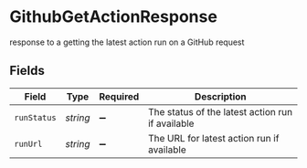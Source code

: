 # GithubGetActionResponse

response to a getting the latest action run on a GitHub request


## Fields

| Field                                            | Type                                             | Required                                         | Description                                      |
| ------------------------------------------------ | ------------------------------------------------ | ------------------------------------------------ | ------------------------------------------------ |
| `runStatus`                                      | *string*                                         | :heavy_minus_sign:                               | The status of the latest action run if available |
| `runUrl`                                         | *string*                                         | :heavy_minus_sign:                               | The URL for latest action run if available       |